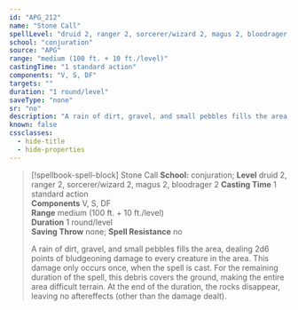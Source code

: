 ```yaml
---
id: "APG_212"
name: "Stone Call"
spellLevel: "druid 2, ranger 2, sorcerer/wizard 2, magus 2, bloodrager 2"
school: "conjuration"
source: "APG"
range: "medium (100 ft. + 10 ft./level)"
castingTime: "1 standard action"
components: "V, S, DF"
targets: ""
duration: "1 round/level"
saveType: "none"
sr: "no"
description: "A rain of dirt, gravel, and small pebbles fills the area, dealing 2d6 points of bludgeoning damage to every creature in the area. This damage only occurs once, when the spell is cast.  For the remaining duration of the spell, this debris covers the ground, making the entire area difficult terrain. At the end of the duration, the rocks disappear, leaving no aftereffects (other than the damage dealt)."
known: false
cssclasses:
  - hide-title
  - hide-properties
---
```


> [!spellbook-spell-block] Stone Call
> **School:** conjuration; **Level** druid 2, ranger 2, sorcerer/wizard 2, magus 2, bloodrager 2
> **Casting Time** 1 standard action  
> **Components** V, S, DF  
> **Range** medium (100 ft. + 10 ft./level)  
> **Duration** 1 round/level  
> **Saving Throw** none; **Spell Resistance** no
> 
> A rain of dirt, gravel, and small pebbles fills the area, dealing 2d6 points of bludgeoning damage to every creature in the area. This damage only occurs once, when the spell is cast.  For the remaining duration of the spell, this debris covers the ground, making the entire area difficult terrain. At the end of the duration, the rocks disappear, leaving no aftereffects (other than the damage dealt).